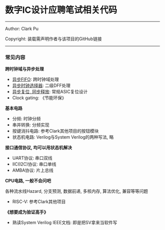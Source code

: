 # 数字IC设计应聘笔试相关代码

---

Author: Clark Pu

Copyright: 装载需声明作者与该项目的GitHub链接

---

### 常见内容

**跨时钟域与异步处理**

- [异步FIFO](./asynchronous_fifo.sv): 跨时钟域处理
- [异步时钟选择器](./clk_mux.sv): 二级DFF处理
- [异步复位, 同步释放](./synchronous_reset.sv): 常规ASIC复位设计
- Clock gating: 《节能环保》

**基本电路**

- 分频: 时钟分频
- 串并转换: 分频实现
- 按键消抖电路: 参考Clark其他项目的按钮模块
- 状态机电路: Verilog与System Verilog的两种写法, 略

**接口通信协议, 均可以用状态机解决**

- UART协议: 串口双线
- IIC(I2C)协议: 串口单线
- AMBA协议: 片上总线

**CPU电路, 一般不会问吧**

各种流水线Hazard, 分支预测, 数据前递, 多核内存, 算法优化, 兼容等等问题

- RISC-V: 参考Clark其他项目

**《想要成为验证高手》**

- 熟读System Verilog IEEE文档: 即是把SV拿来当软件写
